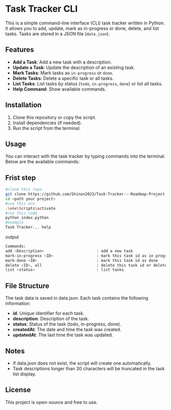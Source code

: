 # Task Tracker CLI

This is a simple command-line interface (CLI) task tracker written in Python. It allows you to add, update, mark as in-progress or done, delete, and list tasks. Tasks are stored in a JSON file (`data.json`).

## Features

- **Add a Task**: Add a new task with a description.
- **Update a Task**: Update the description of an existing task.
- **Mark Tasks**: Mark tasks as `in-progress` or `done`.
- **Delete Tasks**: Delete a specific task or all tasks.
- **List Tasks**: List tasks by status (`todo`, `in-progress`, `done`) or list all tasks.
- **Help Command**: Show available commands.

## Installation

1. Clone this repository or copy the script.
3. Install dependencies (if needed).
4. Run the script from the terminal.

## Usage

You can interact with the task tracker by typing commands into the terminal. Below are the available commands:

## Frist step

```bash
#clone this repo
git clone https://github.com/Shinon2023/Task-Tracker---Roadmap-Project.git
cd <path your project>
#use this env
.\env\Scripts\activate
#run this code
python index.python
#example
Task Tracker... help
```

output
```bash
Commands:
add <Description>                       : add a new task
mark-in-progress <ID>                   : mark this task id as in progress
mark-done <ID>                          : mark this task id as done
delete <ID>, all                        : delete this task id or delete all tasks
list <status>                           : list tasks
```

## File Structure
The task data is saved in data.json. Each task contains the following information:

- **id**: Unique identifier for each task.
- **description**: Description of the task.
- **status**: Status of the task (todo, in-progress, done).
- **createdAt**: The date and time the task was created.
- **updatedAt**: The last time the task was updated.

## Notes
- If data.json does not exist, the script will create one automatically.
- Task descriptions longer than 30 characters will be truncated in the task list display.

## License
This project is open-source and free to use.